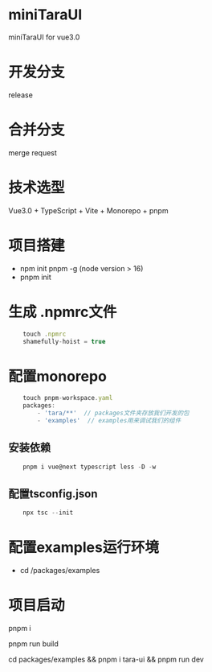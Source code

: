 # miniTaraUI
miniTaraUI for vue3.0

# 开发分支
release

# 合并分支
merge request

# 技术选型
Vue3.0 + TypeScript + Vite + Monorepo + pnpm

# 项目搭建
- npm init pnpm -g (node version > 16)
- pnpm init
# 生成 .npmrc文件
```js
    touch .npmrc
    shamefully-hoist = true
```
# 配置monorepo
```js
    touch pnpm-workspace.yaml
    packages:
        - 'tara/**'  // packages文件夹存放我们开发的包
        - 'examples'  // examples用来调试我们的组件
```

## 安装依赖
```js
    pnpm i vue@next typescript less -D -w
```

## 配置tsconfig.json
```js
    npx tsc --init
```

# 配置examples运行环境
- cd /packages/examples

# 项目启动
pnpm i

pnpm run build

cd packages/examples && pnpm i tara-ui && pnpm run dev









